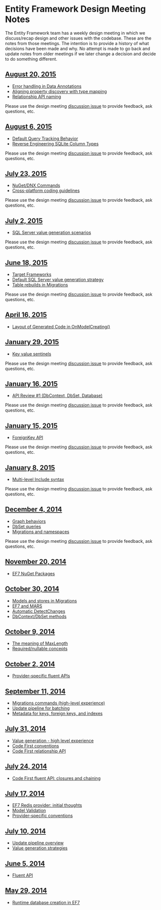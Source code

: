 # Entity Framework Design Meeting Notes

The Entity Framework team has a weekly design meeting in which we discuss/recap design and other issues with the codebase. These are the notes from those meetings. The intention is to provide a history of what decisions have been made and why. No attempt is made to go back and update notes from older meetings if we later change a decision and decide to do something different.

## [August 20, 2015](https://github.com/aspnet/EntityFramework/wiki/Design-Meeting-Notes--August-20,-2015)

- [Error handling in Data Annotations](https://github.com/aspnet/EntityFramework/wiki/Design-Meeting-Notes--August-20,-2015#error-handling-in-data-annotations)
- [Aligning property discovery with type mapping](https://github.com/aspnet/EntityFramework/wiki/Design-Meeting-Notes--August-20,-2015#aligning-property-discovery-with-type-mapping)
- [Relationship API naming](https://github.com/aspnet/EntityFramework/wiki/Design-Meeting-Notes--August-20,-2015#relationship-api-naming)

Please use the design meeting [discussion issue](https://github.com/aspnet/EntityFramework/issues/2899) to provide feedback, ask questions, etc.

## [August 6, 2015](https://github.com/aspnet/EntityFramework/wiki/Design-Meeting-Notes---August-6,-2015)

- [Default Query Tracking Behavior](https://github.com/aspnet/EntityFramework/wiki/Design-Meeting-Notes---August-6,-2015#default-query-tracking-behavior)
- [Reverse Engineering SQLite Column Types](https://github.com/aspnet/EntityFramework/wiki/Design-Meeting-Notes---August-6,-2015#reverse-engineering-sqlite-column-types)

Please use the design meeting [discussion issue](https://github.com/aspnet/EntityFramework/issues/2791) to provide feedback, ask questions, etc.

## [July 23, 2015](https://github.com/aspnet/EntityFramework/wiki/Design-Meeting-Notes---July-23,-2015)

- [NuGet/DNX Commands](https://github.com/aspnet/EntityFramework/wiki/Design-Meeting-Notes---July-23,-2015#cross-platform-coding-guidelines)
- [Cross-platform coding guidelines](https://github.com/aspnet/EntityFramework/wiki/Design-Meeting-Notes---July-23,-2015#cross-platform-coding-guidelines)

Please use the design meeting [discussion issue](https://github.com/aspnet/EntityFramework/issues/2706) to provide feedback, ask questions, etc.

## [July 2, 2015](https://github.com/aspnet/EntityFramework/wiki/Design-Meeting-Notes:-July-2,-2015)

- [SQL Server value generation scenarios](https://github.com/aspnet/EntityFramework/wiki/Design-Meeting-Notes:-July-2,-2015#sql-server-value-generation-scenarios)

Please use the design meeting [discussion issue](https://github.com/aspnet/EntityFramework/issues/2529) to provide feedback, ask questions, etc.

## [June 18, 2015](https://github.com/aspnet/EntityFramework/wiki/Design-Meeting-Notes:-June-18,-2015)

- [Target Frameworks](https://github.com/aspnet/EntityFramework/wiki/Design-Meeting-Notes:-June-18,-2015#target-frameworks)
- [Default SQL Server value generation strategy](https://github.com/aspnet/EntityFramework/wiki/Design-Meeting-Notes:-June-18,-2015#default-sql-server-value-generation-strategy)
- [Table rebuilds in Migrations](https://github.com/aspnet/EntityFramework/wiki/Design-Meeting-Notes:-June-18,-2015#table-rebuilds-in-migrations)

Please use the design meeting [discussion issue](https://github.com/aspnet/EntityFramework/issues/2439) to provide feedback, ask questions, etc.

## [April 16, 2015](https://github.com/aspnet/EntityFramework/wiki/Design-Meeting-Notes:-April-16-2015)

- [
Layout of Generated Code in OnModelCreating()](https://github.com/aspnet/EntityFramework/wiki/Design-Meeting-Notes:-April-16-2015#layout-of-generated-code-in-onModelCreating())

## [January 29, 2015](https://github.com/aspnet/EntityFramework/wiki/Design-Meeting-Notes:-January-29,-2015)

- [Key value sentinels](https://github.com/aspnet/EntityFramework/wiki/Design-Meeting-Notes:-January-29,-2015#key-value-sentinels)

Please use the design meeting [discussion issue](https://github.com/aspnet/EntityFramework/issues/1509) to provide feedback, ask questions, etc.

## [January 16, 2015](https://github.com/aspnet/EntityFramework/wiki/Design-Meeting-Notes:-January-16,-2015)

- [API Review #1 (DbContext, DbSet, Database)](https://github.com/aspnet/EntityFramework/wiki/Design-Meeting-Notes:-January-16,-2015#api-review-1-dbcontext-dbset-database)

Please use the design meeting [discussion issue](https://github.com/aspnet/EntityFramework/issues/1432) to provide feedback, ask questions, etc.

## [January 15, 2015](https://github.com/aspnet/EntityFramework/wiki/Design-Meeting-Notes:-January-15,-2015)

- [ForeignKey API](https://github.com/aspnet/EntityFramework/wiki/Design-Meeting-Notes:-January-15,-2015#foreignkey-api)

Please use the design meeting [discussion issue](https://github.com/aspnet/EntityFramework/issues/1415) to provide feedback, ask questions, etc.

## [January 8, 2015](https://github.com/aspnet/EntityFramework/wiki/Design-Meeting-Notes:-January-8,-2015)

- [Multi-level Include syntax](https://github.com/aspnet/EntityFramework/wiki/Design-Meeting-Notes:-January-8,-2015#multi-level-include-syntax)

Please use the design meeting [discussion issue](https://github.com/aspnet/EntityFramework/issues/1382) to provide feedback, ask questions, etc.

## [December 4, 2014](https://github.com/aspnet/EntityFramework/wiki/Design-Meeting-Notes:-December-4,-2014)

- [Graph behaviors](https://github.com/aspnet/EntityFramework/wiki/Design-Meeting-Notes:-December-4,-2014#graph-behaviors)
- [DbSet queries](https://github.com/aspnet/EntityFramework/wiki/Design-Meeting-Notes:-December-4,-2014#dbset-queries)
- [Migrations and namespaces](https://github.com/aspnet/EntityFramework/wiki/Design-Meeting-Notes:-December-4,-2014#migrations-and-namespaces)

Please use the design meeting [discussion issue](https://github.com/aspnet/EntityFramework/issues/1248) to provide feedback, ask questions, etc.

## [November 20, 2014](https://github.com/aspnet/EntityFramework/wiki/Design-Meeting-Notes:-November-20,-2014)

- [EF7 NuGet Packages](https://github.com/aspnet/EntityFramework/wiki/Design-Meeting-Notes:-November-20,-2014#ef-nuget-packages)

## [October 30, 2014](https://github.com/aspnet/EntityFramework/wiki/Design-Meeting-Notes:-October-30,-2014)

- [Models and stores in Migrations](https://github.com/aspnet/EntityFramework/wiki/Design-Meeting-Notes:-October-30,-2014#models-and-stores-in-migrations)
- [EF7 and MARS](https://github.com/aspnet/EntityFramework/wiki/Design-Meeting-Notes:-October-30,-2014#ef7-and-mars)
- [Automatic DetectChanges](https://github.com/aspnet/EntityFramework/wiki/Design-Meeting-Notes:-October-30,-2014#automatic-detectchanges)
- [DbContext/DbSet methods](https://github.com/aspnet/EntityFramework/wiki/Design-Meeting-Notes:-October-30,-2014#dbcontextdbset-methods)

## [October 9, 2014](https://github.com/aspnet/EntityFramework/wiki/Design-Meeting-Notes:-October-9,-2014)

- [The meaning of MaxLength](https://github.com/aspnet/EntityFramework/wiki/Design-Meeting-Notes:-October-9,-2014#meaning-of-maxlength)
- [Required/nullable concepts](https://github.com/aspnet/EntityFramework/wiki/Design-Meeting-Notes:-October-9,-2014#requirednullable-concepts)

## [October 2, 2014](https://github.com/aspnet/EntityFramework/wiki/Design-Meeting-Notes---October-2,-2014)

- [Provider-specific fluent APIs](https://github.com/aspnet/EntityFramework/wiki/Design-Meeting-Notes---October-2,-2014)

## [September 11, 2014](https://github.com/aspnet/EntityFramework/wiki/Entity-Framework-Design-Meeting-Notes---September-11,-2014)

- [Migrations commands (high-level experience)](https://github.com/aspnet/EntityFramework/wiki/Entity-Framework-Design-Meeting-Notes---September-11,-2014#migrations-commands-high-level-experience)
- [Update pipeline for batching](https://github.com/aspnet/EntityFramework/wiki/Entity-Framework-Design-Meeting-Notes---September-11,-2014#update-pipeline-for-batching)
- [Metadata for keys, foreign keys, and indexes](https://github.com/aspnet/EntityFramework/wiki/Entity-Framework-Design-Meeting-Notes---September-11,-2014#metadata-for-keys-foreign-keys-and-indexes)

## [July 31, 2014](https://github.com/aspnet/EntityFramework/wiki/Entity-Framework-Design-Meeting-Notes---July-31,-2014)

- [Value generation - high level experience](https://github.com/aspnet/EntityFramework/wiki/Entity-Framework-Design-Meeting-Notes---July-31,-2014#value-generation---high-level-experience)
- [Code First conventions](https://github.com/aspnet/EntityFramework/wiki/Entity-Framework-Design-Meeting-Notes---July-31,-2014#code-first-conventions)
- [Code First relationship API](https://github.com/aspnet/EntityFramework/wiki/Entity-Framework-Design-Meeting-Notes---July-31,-2014#code-first-relationship-api)

## [July 24, 2014](https://github.com/aspnet/EntityFramework/wiki/Entity-Framework-Design-Meeting-Notes-July-24,-2014)

- [Code First fluent API: closures and chaining](https://github.com/aspnet/EntityFramework/wiki/Entity-Framework-Design-Meeting-Notes-July-24,-2014#code-first-fluent-api-closures-and-chaining)

## [July 17, 2014](https://github.com/aspnet/EntityFramework/wiki/Entity-Framework-Design-Meeting-Notes---July-17,-2014)

- [EF7 Redis provider: initial thoughts](https://github.com/aspnet/EntityFramework/wiki/Entity-Framework-Design-Meeting-Notes---July-17,-2014#ef7-redis-provider)
- [Model Validation](https://github.com/aspnet/EntityFramework/wiki/Entity-Framework-Design-Meeting-Notes---July-17,-2014#model-validation)
- [Provider-specific conventions](https://github.com/aspnet/EntityFramework/wiki/Entity-Framework-Design-Meeting-Notes---July-17,-2014#provider-specific-conventions)

## [July 10, 2014](https://github.com/aspnet/EntityFramework/wiki/Entity-Framework-Design-Meeting-Notes---July-10,-2014)

- [Update pipeline overview](https://github.com/aspnet/EntityFramework/wiki/Entity-Framework-Design-Meeting-Notes---July-10,-2014#update-pipeline-overview)
- [Value generation strategies](https://github.com/aspnet/EntityFramework/wiki/Entity-Framework-Design-Meeting-Notes---July-10,-2014#value-generation)

## [June 5, 2014](https://github.com/aspnet/EntityFramework/wiki/Entity-Framework-Design-Meeting-Notes-June-5,-2014)

- [Fluent API](https://github.com/aspnet/EntityFramework/wiki/Entity-Framework-Design-Meeting-Notes-June-5,-2014#fluent-api)

## [May 29, 2014](https://github.com/aspnet/EntityFramework/wiki/Entity-Framework-Design-Meeting-Notes---May-29,-2014)

- [Runtime database creation in EF7](https://github.com/aspnet/EntityFramework/wiki/Entity-Framework-Design-Meeting-Notes---May-29,-2014#runtime-database-creation-in-ef7)

